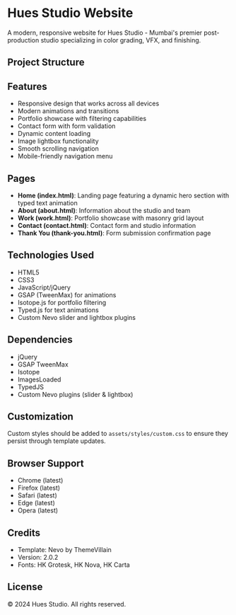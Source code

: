 # Hues Studio Website

A modern, responsive website for Hues Studio - Mumbai's premier post-production studio specializing in color grading, VFX, and finishing.

## Project Structure

## Features

- Responsive design that works across all devices
- Modern animations and transitions
- Portfolio showcase with filtering capabilities
- Contact form with form validation
- Dynamic content loading
- Image lightbox functionality
- Smooth scrolling navigation
- Mobile-friendly navigation menu

## Pages

- **Home (index.html)**: Landing page featuring a dynamic hero section with typed text animation
- **About (about.html)**: Information about the studio and team
- **Work (work.html)**: Portfolio showcase with masonry grid layout
- **Contact (contact.html)**: Contact form and studio information
- **Thank You (thank-you.html)**: Form submission confirmation page

## Technologies Used

- HTML5
- CSS3
- JavaScript/jQuery
- GSAP (TweenMax) for animations
- Isotope.js for portfolio filtering
- Typed.js for text animations
- Custom Nevo slider and lightbox plugins

## Dependencies

- jQuery
- GSAP TweenMax
- Isotope
- ImagesLoaded
- TypedJS
- Custom Nevo plugins (slider & lightbox)

## Customization

Custom styles should be added to `assets/styles/custom.css` to ensure they persist through template updates.

## Browser Support

- Chrome (latest)
- Firefox (latest)
- Safari (latest)
- Edge (latest)
- Opera (latest)

## Credits

- Template: Nevo by ThemeVillain
- Version: 2.0.2
- Fonts: HK Grotesk, HK Nova, HK Carta

## License

© 2024 Hues Studio. All rights reserved.